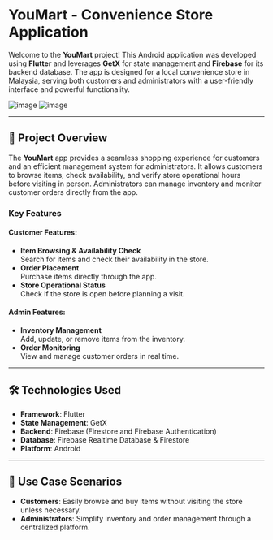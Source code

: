 # YouMart - Convenience Store Application

Welcome to the **YouMart** project! This Android application was developed using **Flutter** and leverages **GetX** for state management and **Firebase** for its backend database. The app is designed for a local convenience store in Malaysia, serving both customers and administrators with a user-friendly interface and powerful functionality.

![image](https://github.com/user-attachments/assets/c0ca821b-227d-4aa8-b505-d09c354aa405)
![image](https://github.com/user-attachments/assets/c4c155ff-4bfd-49c7-8aa7-3c145349c50d)

---

## 📜 Project Overview

The **YouMart** app provides a seamless shopping experience for customers and an efficient management system for administrators. It allows customers to browse items, check availability, and verify store operational hours before visiting in person. Administrators can manage inventory and monitor customer orders directly from the app.

### Key Features

#### Customer Features:
- **Item Browsing & Availability Check**  
  Search for items and check their availability in the store.
- **Order Placement**  
  Purchase items directly through the app.
- **Store Operational Status**  
  Check if the store is open before planning a visit.

#### Admin Features:
- **Inventory Management**  
  Add, update, or remove items from the inventory.
- **Order Monitoring**  
  View and manage customer orders in real time.

---

## 🛠️ Technologies Used

- **Framework**: Flutter  
- **State Management**: GetX  
- **Backend**: Firebase (Firestore and Firebase Authentication)  
- **Database**: Firebase Realtime Database & Firestore  
- **Platform**: Android  

---

## 🎯 Use Case Scenarios

- **Customers**: Easily browse and buy items without visiting the store unless necessary.  
- **Administrators**: Simplify inventory and order management through a centralized platform.
